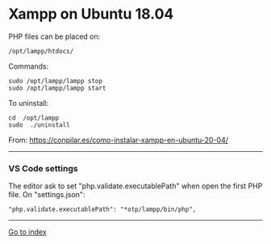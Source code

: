 # Xampp on Ubuntu 18.04

PHP files can be placed on:

    /opt/lampp/htdocs/


Commands:

	sudo /opt/lampp/lampp stop
	sudo /opt/lampp/lampp start

To uninstall:

	cd  /opt/lampp
	sudo  ./uninstall


From:
https://conpilar.es/como-instalar-xampp-en-ubuntu-20-04/

***

### VS Code settings

The editor ask to set "php.validate.executablePath"  when open the first PHP file.
On "settings.json":

	"php.validate.executablePath": "*otp/lampp/bin/php",


***

[Go to index](../../README.md)
